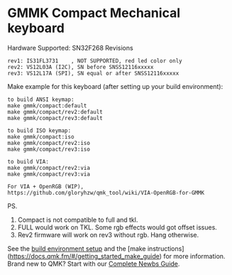 # GMMK Compact Mechanical keyboard

Hardware Supported: SN32F268
Revisions
```
rev1: IS31FL3731    , NOT SUPPORTED, red led color only
rev2: VS12L03A (I2C), SN before SNSS12116xxxxx
rev3: VS12L17A (SPI), SN equal or after SNSS12116xxxxx
```
Make example for this keyboard (after setting up your build environment):

    to build ANSI keymap:
    make gmmk/compact:default
    make gmmk/compact/rev2:default
    make gmmk/compact/rev3:default
    
    to build ISO keymap:
    make gmmk/compact:iso
    make gmmk/compact/rev2:iso
    make gmmk/compact/rev3:iso

    to build VIA:
    make gmmk/compact/rev2:via
    make gmmk/compact/rev3:via
    
    For VIA + OpenRGB (WIP),
    https://github.com/gloryhzw/qmk_tool/wiki/VIA-OpenRGB-for-GMMK

PS.
1. Compact is not compatible to full and tkl.
2. FULL would work on TKL. Some rgb effects would got offset issues.
3. Rev2 firmware will work on rev3 without rgb. Hang otherwise.

See the [build environment setup](https://docs.qmk.fm/#/getting_started_build_tools) and the [make instructions] (https://docs.qmk.fm/#/getting_started_make_guide) for more information. 
Brand new to QMK? Start with our [Complete Newbs Guide](https://docs.qmk.fm/#/newbs).
